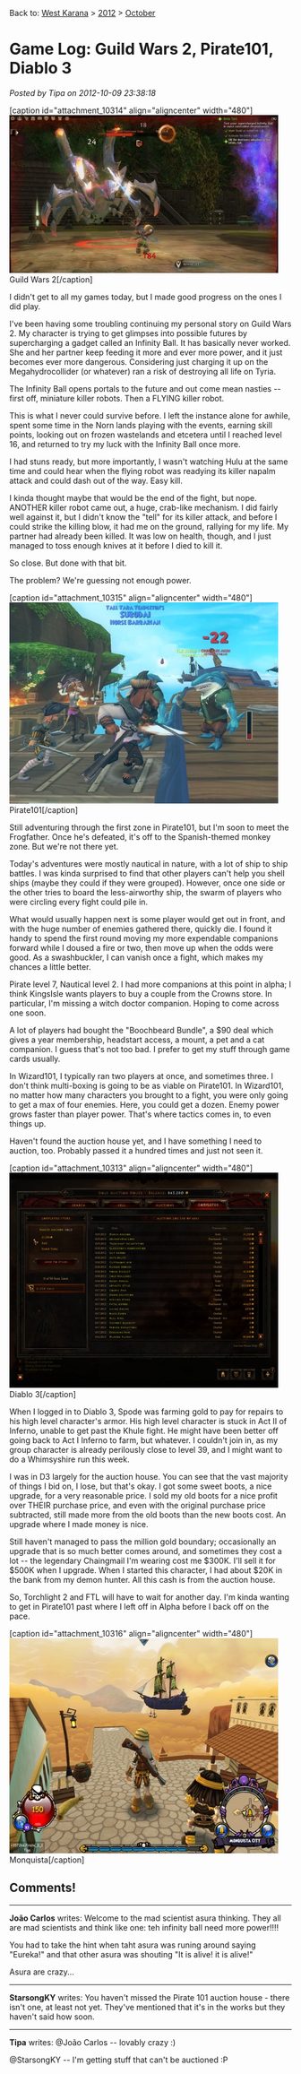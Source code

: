 Back to: [West Karana](/posts/westkarana.md) > [2012](/posts/2012/westkarana.md) > [October](./westkarana.md)
# Game Log: Guild Wars 2, Pirate101, Diablo 3

*Posted by Tipa on 2012-10-09 23:38:18*

[caption id="attachment\_10314" align="aligncenter" width="480"][![](../../../uploads/2012/10/Gw2-2012-10-09-23-35-43-68-480x282.jpg "Guild Wars 2")](../../../uploads/2012/10/Gw2-2012-10-09-23-35-43-68.jpg) Guild Wars 2[/caption]

I didn't get to all my games today, but I made good progress on the ones I did play.

I've been having some troubling continuing my personal story on Guild Wars 2. My character is trying to get glimpses into possible futures by supercharging a gadget called an Infinity Ball. It has basically never worked. She and her partner keep feeding it more and ever more power, and it just becomes ever more dangerous. Considering just charging it up on the Megahydrocollider (or whatever) ran a risk of destroying all life on Tyria.

The Infinity Ball opens portals to the future and out come mean nasties -- first off, miniature killer robots. Then a FLYING killer robot.

This is what I never could survive before. I left the instance alone for awhile, spent some time in the Norn lands playing with the events, earning skill points, looking out on frozen wastelands and etcetera until I reached level 16, and returned to try my luck with the Infinity Ball once more.

I had stuns ready, but more importantly, I wasn't watching Hulu at the same time and could hear when the flying robot was readying its killer napalm attack and could dash out of the way. Easy kill.

I kinda thought maybe that would be the end of the fight, but nope. ANOTHER killer robot came out, a huge, crab-like mechanism. I did fairly well against it, but I didn't know the "tell" for its killer attack, and before I could strike the killing blow, it had me on the ground, rallying for my life. My partner had already been killed. It was low on health, though, and I just managed to toss enough knives at it before I died to kill it.

So close. But done with that bit.

The problem? We're guessing not enough power.

[caption id="attachment\_10315" align="aligncenter" width="480"][![](../../../uploads/2012/10/Pirate-2012-10-09-20-33-00-56-480x359.jpg "Pirate101")](../../../uploads/2012/10/Pirate-2012-10-09-20-33-00-56.jpg) Pirate101[/caption]

Still adventuring through the first zone in Pirate101, but I'm soon to meet the Frogfather. Once he's defeated, it's off to the Spanish-themed monkey zone. But we're not there yet.

Today's adventures were mostly nautical in nature, with a lot of ship to ship battles. I was kinda surprised to find that other players can't help you shell ships (maybe they could if they were grouped). However, once one side or the other tries to board the less-airworthy ship, the swarm of players who were circling every fight could pile in.

What would usually happen next is some player would get out in front, and with the huge number of enemies gathered there, quickly die. I found it handy to spend the first round moving my more expendable companions forward while I doused a fire or two, then move up when the odds were good. As a swashbuckler, I can vanish once a fight, which makes my chances a little better.

Pirate level 7, Nautical level 2. I had more companions at this point in alpha; I think KingsIsle wants players to buy a couple from the Crowns store. In particular, I'm missing a witch doctor companion. Hoping to come across one soon.

A lot of players had bought the "Boochbeard Bundle", a $90 deal which gives a year membership, headstart access, a mount, a pet and a cat companion. I guess that's not too bad. I prefer to get my stuff through game cards usually.

In Wizard101, I typically ran two players at once, and sometimes three. I don't think multi-boxing is going to be as viable on Pirate101. In Wizard101, no matter how many characters you brought to a fight, you were only going to get a max of four enemies. Here, you could get a dozen. Enemy power grows faster than player power. That's where tactics comes in, to even things up.

Haven't found the auction house yet, and I have something I need to auction, too. Probably passed it a hundred times and just not seen it.

[caption id="attachment\_10313" align="aligncenter" width="480"][![](../../../uploads/2012/10/Diablo-III-2012-10-09-22-38-02-22-480x384.jpg "Diablo 3")](../../../uploads/2012/10/Diablo-III-2012-10-09-22-38-02-22.jpg) Diablo 3[/caption]

When I logged in to Diablo 3, Spode was farming gold to pay for repairs to his high level character's armor. His high level character is stuck in Act II of Inferno, unable to get past the Khule fight. He might have been better off going back to Act I Inferno to farm, but whatever. I couldn't join in, as my group character is already perilously close to level 39, and I might want to do a Whimsyshire run this week.

I was in D3 largely for the auction house. You can see that the vast majority of things I bid on, I lose, but that's okay. I got some sweet boots, a nice upgrade, for a very reasonable price. I sold my old boots for a nice profit over THEIR purchase price, and even with the original purchase price subtracted, still made more from the old boots than the new boots cost. An upgrade where I made money is nice.

Still haven't managed to pass the million gold boundary; occasionally an upgrade that is so much better comes around, and sometimes they cost a lot -- the legendary Chaingmail I'm wearing cost me $300K. I'll sell it for $500K when I upgrade. When I started this character, I had about $20K in the bank from my demon hunter. All this cash is from the auction house.

So, Torchlight 2 and FTL will have to wait for another day. I'm kinda wanting to get in Pirate101 past where I left off in Alpha before I back off on the pace.

[caption id="attachment\_10316" align="aligncenter" width="480"][![](../../../uploads/2012/10/Pirate-2012-04-25-20-24-49-21-480x384.jpg "Alpha Pirate101")](../../../uploads/2012/10/Pirate-2012-04-25-20-24-49-21.jpg) Monquista[/caption]
## Comments!

---

**João Carlos** writes: Welcome to the mad scientist asura thinking. They all are mad scientists and think like one: teh infinity ball need more power!!!!

You had to take the hint when taht asura was runing around saying "Eureka!" and that other asura was shouting "It is alive! it is alive!"

Asura are crazy...

---

**StarsongKY** writes: You haven't missed the Pirate 101 auction house - there isn't one, at least not yet. They've mentioned that it's in the works but they haven't said how soon.

---

**Tipa** writes: @João Carlos -- lovably crazy :)

@StarsongKY -- I'm getting stuff that can't be auctioned :P


